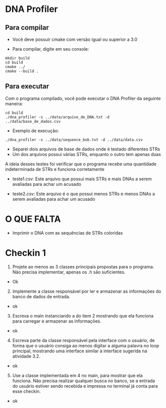 # DNA Profiler

## Para compilar

- Você deve possuir cmake com versão igual ou superior a 3.0

- Para compilar, digite em seu console:

```
mkdir build
cd build
cmake ../
cmake --build .
```

## Para executar

Com o programa compilado, você pode executar o DNA Profiler da seguinte maneira:
 
```
cd build
./dna_profiler -s ../data/arquivo_de_DNA.txt -d ../data/base_de_dados.csv
```

- Exemplo de execução:

```
./dna_profiler -s ../data/sequence_bob.txt -d ../data/data.csv
```

- Separei dois arquivos de base de dados onde é testado diferentes STRs
- Um dos arquivos possui várias STRs, enquanto o outro tem apenas duas

A ideia desses testes foi verificar que o programa recebe uma quantidade indeterminada de STRs
e funciona corretamente

- teste1.csv: 
 Este arquivo que possui mais STRs e mais DNAs a serem avaliadas para achar um acusado

- teste2.csv: 
 Este arquivo é o que possui menos STRs e menos DNAs a serem avaliadas para achar um acusado

# O QUE FALTA
- Imprimir o DNA com as sequências de STRs coloridas

# Checkin 1

1. Projete ao menos as 3 classes principais propostas para o programa. Não precisa implementar, apenas os .h são suficientes.
- Ok

2. Implemente a classe responsável por ler e armazenar as informações do banco de dados de entrada.
- ok

3. Escreva o main instanciando a do item 2 mostrando que ela funciona para carregar e armazenar as informações.
- ok

4. Escreva parte da classe responsável pela interface com o usuário, de forma que o usuário consiga ao menos digitar a alguma palavra no loop principal, mostrando uma interface similar à interface sugerida na atividade 3.2.
- ok

5. Use a classe implementada em 4 no main, para mostrar que ela funciona. Não precisa realizar qualquer busca no banco, se a entrada do usuário estiver sendo recebida e impressa no terminal já conta para esse checkin.
- ok
